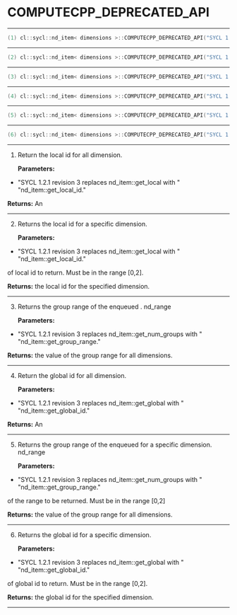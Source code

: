 # COMPUTECPP_DEPRECATED_API

---

```cpp
(1) cl::sycl::nd_item< dimensions >::COMPUTECPP_DEPRECATED_API("SYCL 1.2.1 revision 3 replaces nd_item::get_local with " "nd_item::get_local_id.") id< dimensions > get_local() const
```

---

```cpp
(2) cl::sycl::nd_item< dimensions >::COMPUTECPP_DEPRECATED_API("SYCL 1.2.1 revision 3 replaces nd_item::get_local with " "nd_item::get_local_id.") size_t get_local(unsigned int dimension) const
```

---

```cpp
(3) cl::sycl::nd_item< dimensions >::COMPUTECPP_DEPRECATED_API("SYCL 1.2.1 revision 3 replaces nd_item::get_num_groups with " "nd_item::get_group_range.") range< dimensions > get_num_groups() const
```

---

```cpp
(4) cl::sycl::nd_item< dimensions >::COMPUTECPP_DEPRECATED_API("SYCL 1.2.1 revision 3 replaces nd_item::get_global with " "nd_item::get_global_id.") id< dimensions > get_global() const
```

---

```cpp
(5) cl::sycl::nd_item< dimensions >::COMPUTECPP_DEPRECATED_API("SYCL 1.2.1 revision 3 replaces nd_item::get_num_groups with " "nd_item::get_group_range.") size_t get_num_groups(int dimension) const
```

---

```cpp
(6) cl::sycl::nd_item< dimensions >::COMPUTECPP_DEPRECATED_API("SYCL 1.2.1 revision 3 replaces nd_item::get_global with " "nd_item::get_global_id.") size_t get_global(unsigned int dimension) const
```

---

1. Return the local id for all dimension. 

   **Parameters:**

  * "SYCL 1.2.1 revision 3 replaces nd_item::get_local with " "nd_item::get_local_id." 

   

   **Returns:** An 

---

2. Returns the local id for a specific dimension. 

   **Parameters:**

  * "SYCL 1.2.1 revision 3 replaces nd_item::get_local with " "nd_item::get_local_id." 

   of local id to return. Must be in the range [0,2]. 

   **Returns:** the local id for the specified dimension. 

---

3. Returns the group range of the enqueued . nd_range

   **Parameters:**

  * "SYCL 1.2.1 revision 3 replaces nd_item::get_num_groups with " "nd_item::get_group_range." 

   

   **Returns:** the value of the group range for all dimensions. 

---

4. Return the global id for all dimension. 

   **Parameters:**

  * "SYCL 1.2.1 revision 3 replaces nd_item::get_global with " "nd_item::get_global_id." 

   

   **Returns:** An 

---

5. Returns the group range of the enqueued  for a specific dimension. nd_range

   **Parameters:**

  * "SYCL 1.2.1 revision 3 replaces nd_item::get_num_groups with " "nd_item::get_group_range." 

   of the range to be returned. Must be in the range [0,2] 

   **Returns:** the value of the group range for all dimensions. 

---

6. Returns the global id for a specific dimension. 

   **Parameters:**

  * "SYCL 1.2.1 revision 3 replaces nd_item::get_global with " "nd_item::get_global_id." 

   of global id to return. Must be in the range [0,2]. 

   **Returns:** the global id for the specified dimension. 

---

